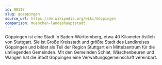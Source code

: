 ```yaml
---
id: 08117
slug: goeppingen
source_url: https://de.wikipedia.org/wiki/Göppingen
comparison: muenchen-landeshauptstadt
---
```


Göppingen ist eine Stadt in Baden-Württemberg, etwa 40 Kilometer östlich von Stuttgart. Sie ist Große Kreisstadt und größte Stadt des Landkreises Göppingen und bildet als Teil der Region Stuttgart ein Mittelzentrum für die umliegenden Gemeinden. Mit den Gemeinden Schlat, Wäschenbeuren und Wangen hat die Stadt Göppingen eine Verwaltungsgemeinschaft vereinbart.
